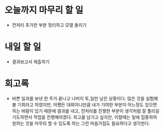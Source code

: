 

# 오늘까지 마무리 할 일
- 전처리 추가한 부분 정리하고 모델 돌리기

# 내일 할 일
- 결과보고서 제출하기


# 회고록
- 바쁜 일과를 보낸 한 주가 끝나고 나머지 토,일만 남은 상황이다. 많은 것을 실험해 볼 기회라고 하였지만, 어쨌든 대회이니만큼 내가 기여한 부분이 어느정도 있으면 하는 바람이 있기 때문에 결과를 내고, 전처리를 진행한 부분이 생각처럼 잘 풀리길 기도하면서 작업을 진행해야겠다. 회고를 남기고 싶지만, 이럴때는 일에 집중하여 원하는 것을 마무리 할 수 있도록 하는 그런 마음가짐도 필요하다고 생각한다.